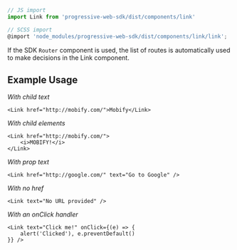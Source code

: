 ```js
// JS import
import Link from 'progressive-web-sdk/dist/components/link'

// SCSS import
@import 'node_modules/progressive-web-sdk/dist/components/link/link';
```


If the SDK `Router` component is used, the list of routes is
automatically used to make decisions in the Link component.


## Example Usage

*With child text*

    <Link href="http://mobify.com/">Mobify</Link>

*With child elements*

    <Link href="http://mobify.com/">
        <i>MOBIFY!</i>
    </Link>

*With prop text*

    <Link href="http://google.com/" text="Go to Google" />

*With no href*

    <Link text="No URL provided" />

*With an onClick handler*

    <Link text="Click me!" onClick={(e) => {
        alert('Clicked'), e.preventDefault()
    }} />
